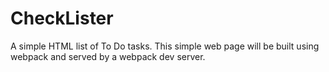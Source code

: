 # CheckLister
 A simple HTML list of To Do tasks. This simple web page will be built using webpack and served by a webpack dev server.
